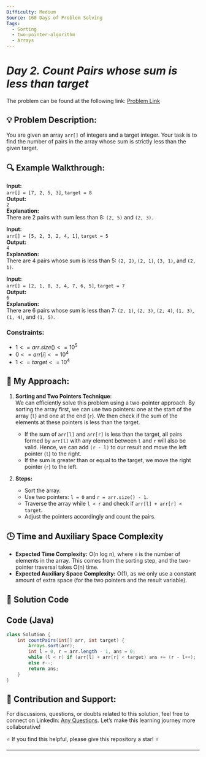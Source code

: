 ```yaml
---
Difficulty: Medium
Source: 160 Days of Problem Solving
Tags:
  - Sorting
  - two-pointer-algorithm
  - Arrays
---
```


#  _Day 2. Count Pairs whose sum is less than target_ 

The problem can be found at the following link: [Problem Link](https://www.geeksforgeeks.org/batch/gfg-160-problems/track/two-pointer-technique-gfg-160/problem/count-pairs-whose-sum-is-less-than-target)

## 💡 **Problem Description:**

You are given an array `arr[]` of integers and a target integer. Your task is to find the number of pairs in the array whose sum is strictly less than the given target.

## 🔍 **Example Walkthrough:**

**Input:**  
`arr[] = [7, 2, 5, 3]`, `target = 8`  
**Output:**  
`2`  
**Explanation:**  
There are 2 pairs with sum less than 8: `(2, 5)` and `(2, 3)`.

**Input:**  
`arr[] = [5, 2, 3, 2, 4, 1]`, `target = 5`  
**Output:**  
`4`  
**Explanation:**  
There are 4 pairs whose sum is less than 5: `(2, 2)`, `(2, 1)`, `(3, 1)`, and `(2, 1)`.

**Input:**  
`arr[] = [2, 1, 8, 3, 4, 7, 6, 5]`, `target = 7`  
**Output:**  
`6`  
**Explanation:**  
There are 6 pairs whose sum is less than 7: `(2, 1)`, `(2, 3)`, `(2, 4)`, `(1, 3)`, `(1, 4)`, and `(1, 5)`.

### Constraints:

- $`1 <= arr.size() <= 10^5`$
- $`0 <= arr[i] <= 10^4`$
- $`1 <= target <= 10^4`$

## 🎯 **My Approach:**

1. **Sorting and Two Pointers Technique**:  
   We can efficiently solve this problem using a two-pointer approach. By sorting the array first, we can use two pointers: one at the start of the array (`l`) and one at the end (`r`). We then check if the sum of the elements at these pointers is less than the target.

   - If the sum of `arr[l]` and `arr[r]` is less than the target, all pairs formed by `arr[l]` with any element between `l` and `r` will also be valid. Hence, we can add `(r - l)` to our result and move the left pointer (`l`) to the right.
   - If the sum is greater than or equal to the target, we move the right pointer (`r`) to the left.

2. **Steps:**
   - Sort the array.
   - Use two pointers: `l = 0` and `r = arr.size() - 1`.
   - Traverse the array while `l < r` and check if `arr[l] + arr[r] < target`.
   - Adjust the pointers accordingly and count the pairs.

## 🕒 **Time and Auxiliary Space Complexity**

- **Expected Time Complexity:** O(n log n), where `n` is the number of elements in the array. This comes from the sorting step, and the two-pointer traversal takes O(n) time.
- **Expected Auxiliary Space Complexity:** O(1), as we only use a constant amount of extra space (for the two pointers and the result variable).

## 📝 **Solution Code**

## Code (Java)

```java
class Solution {
    int countPairs(int[] arr, int target) {
        Arrays.sort(arr);
        int l = 0, r = arr.length - 1, ans = 0;
        while (l < r) if (arr[l] + arr[r] < target) ans += (r - l++);
        else r--;
        return ans;
    }
}
```

## 🎯 **Contribution and Support:**

For discussions, questions, or doubts related to this solution, feel free to connect on LinkedIn: [Any Questions](https://www.linkedin.com/in/sanjana-yadav007). Let’s make this learning journey more collaborative!

⭐ If you find this helpful, please give this repository a star! ⭐

---

